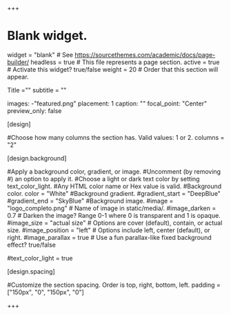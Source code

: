 +++
# Blank widget.
widget = "blank"  # See https://sourcethemes.com/academic/docs/page-builder/
headless = true  # This file represents a page section.
active = true  # Activate this widget? true/false
weight = 20  # Order that this section will appear.

Title ="" 
subtitle = ""

images:
-"featured.png"
  placement: 1
  caption: ""
  focal_point: "Center"
  preview_only: false
    
[design]

#Choose how many columns the section has. Valid values: 1 or 2.
columns = "2"

[design.background]

#Apply a background color, gradient, or image.
#Uncomment (by removing #) an option to apply it.
#Choose a light or dark text color by setting text_color_light.
#Any HTML color name or Hex value is valid.
#Background color.
color = "White"
#Background gradient.
#gradient_start = "DeepBlue"
#gradient_end = "SkyBlue"
#Background image.
#image = "logo_completo.png" # Name of image in static/media/. 
#image_darken = 0.7 # Darken the image? Range 0-1 where 0 is transparent and 1 is opaque. 
#image_size = "actual size" # Options are cover (default), contain, or actual size. 
#image_position = "left" # Options include left, center (default), or right. 
#image_parallax = true # Use a fun parallax-like fixed background effect? true/false

#text_color_light = true

[design.spacing]

#Customize the section spacing. Order is top, right, bottom, left.
padding = ["150px", "0", "150px", "0"]

+++
